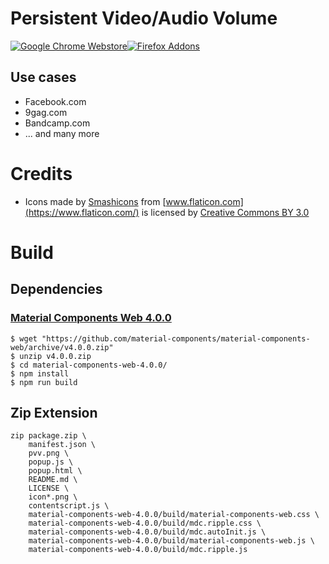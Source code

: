 # Persistent Video/Audio Volume

[![Google Chrome Webstore](https://developer.chrome.com/webstore/images/ChromeWebStore_Badge_v2_206x58.png)](https://chrome.google.com/webstore/detail/persistent-video-volume/ppoliijncpdcgddmfibmgnjhegceaadj)[![Firefox Addons](https://addons.cdn.mozilla.net/static/img/addons-buttons/AMO-button_1.png)](https://addons.mozilla.org/de/firefox/addon/persistent-video-audio-volume/?src=external-github)

## Use cases

- Facebook.com
- 9gag.com
- Bandcamp.com
- ... and many more

# Credits

- Icons made by [Smashicons](https://www.flaticon.com/authors/smashicons) from [www.flaticon.com](https://www.flaticon.com/) is licensed by [Creative Commons BY 3.0](http://creativecommons.org/licenses/by/3.0/)


# Build

## Dependencies

### [Material Components Web 4.0.0](https://github.com/material-components/material-components-web/archive/v4.0.0.zip)

```
$ wget "https://github.com/material-components/material-components-web/archive/v4.0.0.zip"
$ unzip v4.0.0.zip
$ cd material-components-web-4.0.0/
$ npm install
$ npm run build
```

## Zip Extension

```
zip package.zip \
    manifest.json \
    pvv.png \
    popup.js \
    popup.html \
    README.md \
    LICENSE \
    icon*.png \
    contentscript.js \
    material-components-web-4.0.0/build/material-components-web.css \
    material-components-web-4.0.0/build/mdc.ripple.css \
    material-components-web-4.0.0/build/mdc.autoInit.js \
    material-components-web-4.0.0/build/material-components-web.js \
    material-components-web-4.0.0/build/mdc.ripple.js

```

